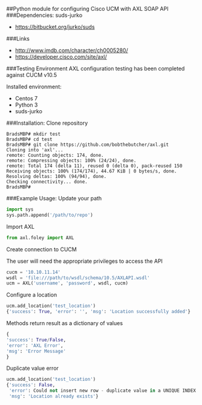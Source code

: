 ##Python module for configuring Cisco UCM with AXL SOAP API
###Dependencies:
 suds-jurko
 - https://bitbucket.org/jurko/suds

###Links
 - http://www.imdb.com/character/ch0005280/ 
 - https://developer.cisco.com/site/axl/

###Testing Environment
AXL configuration testing has been completed against CUCM v10.5

Installed environment:
 - Centos 7
 - Python 3
 - suds-jurko

###Installation:
Clone repository
```
BradsMBP# mkdir test
BradsMBP# cd test
BradsMBP# git clone https://github.com/bobthebutcher/axl.git
Cloning into 'axl'...
remote: Counting objects: 174, done.
remote: Compressing objects: 100% (24/24), done.
remote: Total 174 (delta 11), reused 0 (delta 0), pack-reused 150
Receiving objects: 100% (174/174), 44.67 KiB | 0 bytes/s, done.
Resolving deltas: 100% (94/94), done.
Checking connectivity... done.
BradsMBP#
```

###Example Usage:
Update your path
```python
import sys
sys.path.append('/path/to/repo')
```

Import AXL
```python
from axl.foley import AXL
```

Create connection to CUCM

The user will need the appropriate privileges to access the API
```python
cucm = '10.10.11.14'
wsdl = 'file:///path/to/wsdl/schema/10.5/AXLAPI.wsdl'
ucm = AXL('username', 'password', wsdl, cucm)
```

Configure a location
```python
ucm.add_location('test_location')
{'success': True, 'error': '', 'msg': 'Location successfully added'}
```

Methods return result as a dictionary of values
```python
{
'success': True/False, 
'error': 'AXL Error', 
'msg': 'Error Message'
}
```

Duplicate value error
```python
ucm.add_location('test_location')
{'success': False,
 'error': Could not insert new row - duplicate value in a UNIQUE INDEX column (Unique Index:).,
 'msg': 'Location already exists'}
```
